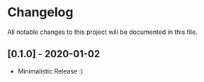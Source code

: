 # Changelog
All notable changes to this project will be documented in this file.

## [0.1.0] - 2020-01-02

- Minimalistic Release :)
